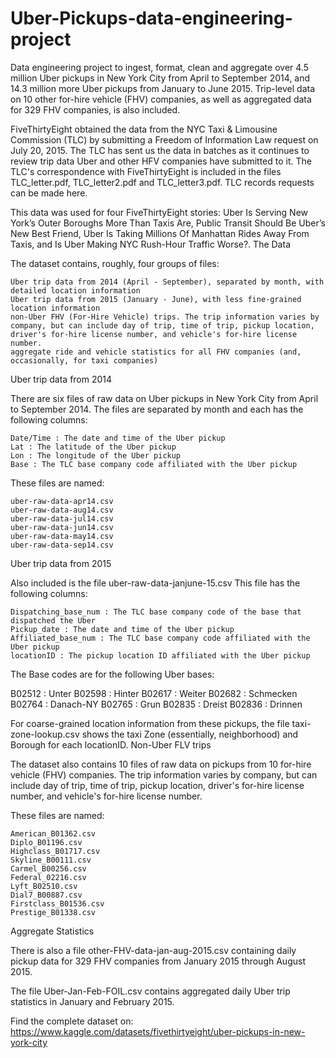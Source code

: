 # Uber-Pickups-data-engineering-project
Data engineering project to ingest, format, clean and aggregate over 4.5 million Uber pickups in New York City from April to September 2014, and 14.3 million more Uber pickups from January to June 2015. Trip-level data on 10 other for-hire vehicle (FHV) companies, as well as aggregated data for 329 FHV companies, is also included. 

FiveThirtyEight obtained the data from the NYC Taxi & Limousine Commission (TLC) by submitting a Freedom of Information Law request on July 20, 2015. The TLC has sent us the data in batches as it continues to review trip data Uber and other HFV companies have submitted to it. The TLC's correspondence with FiveThirtyEight is included in the files TLC_letter.pdf, TLC_letter2.pdf and TLC_letter3.pdf. TLC records requests can be made here.

This data was used for four FiveThirtyEight stories: Uber Is Serving New York’s Outer Boroughs More Than Taxis Are, Public Transit Should Be Uber’s New Best Friend, Uber Is Taking Millions Of Manhattan Rides Away From Taxis, and Is Uber Making NYC Rush-Hour Traffic Worse?.
The Data

The dataset contains, roughly, four groups of files:

    Uber trip data from 2014 (April - September), separated by month, with detailed location information
    Uber trip data from 2015 (January - June), with less fine-grained location information
    non-Uber FHV (For-Hire Vehicle) trips. The trip information varies by company, but can include day of trip, time of trip, pickup location, driver's for-hire license number, and vehicle's for-hire license number.
    aggregate ride and vehicle statistics for all FHV companies (and, occasionally, for taxi companies)

Uber trip data from 2014

There are six files of raw data on Uber pickups in New York City from April to September 2014. The files are separated by month and each has the following columns:

    Date/Time : The date and time of the Uber pickup
    Lat : The latitude of the Uber pickup
    Lon : The longitude of the Uber pickup
    Base : The TLC base company code affiliated with the Uber pickup

These files are named:

    uber-raw-data-apr14.csv
    uber-raw-data-aug14.csv
    uber-raw-data-jul14.csv
    uber-raw-data-jun14.csv
    uber-raw-data-may14.csv
    uber-raw-data-sep14.csv

Uber trip data from 2015

Also included is the file uber-raw-data-janjune-15.csv This file has the following columns:

    Dispatching_base_num : The TLC base company code of the base that dispatched the Uber
    Pickup_date : The date and time of the Uber pickup
    Affiliated_base_num : The TLC base company code affiliated with the Uber pickup
    locationID : The pickup location ID affiliated with the Uber pickup

The Base codes are for the following Uber bases:

B02512 : Unter
B02598 : Hinter
B02617 : Weiter
B02682 : Schmecken
B02764 : Danach-NY
B02765 : Grun
B02835 : Dreist
B02836 : Drinnen

For coarse-grained location information from these pickups, the file taxi-zone-lookup.csv shows the taxi Zone (essentially, neighborhood) and Borough for each locationID.
Non-Uber FLV trips

The dataset also contains 10 files of raw data on pickups from 10 for-hire vehicle (FHV) companies. The trip information varies by company, but can include day of trip, time of trip, pickup location, driver's for-hire license number, and vehicle's for-hire license number.

These files are named:

    American_B01362.csv
    Diplo_B01196.csv
    Highclass_B01717.csv
    Skyline_B00111.csv
    Carmel_B00256.csv
    Federal_02216.csv
    Lyft_B02510.csv
    Dial7_B00887.csv
    Firstclass_B01536.csv
    Prestige_B01338.csv

Aggregate Statistics

There is also a file other-FHV-data-jan-aug-2015.csv containing daily pickup data for 329 FHV companies from January 2015 through August 2015.

The file Uber-Jan-Feb-FOIL.csv contains aggregated daily Uber trip statistics in January and February 2015.

Find the complete dataset on: <https://www.kaggle.com/datasets/fivethirtyeight/uber-pickups-in-new-york-city>
